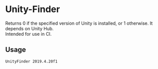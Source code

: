 # Unity-Finder
Returns 0 if the specified version of Unity is installed, or 1 otherwise. It depends on Unity Hub.  
Intended for use in CI.

## Usage

`UnityFinder 2019.4.20f1`